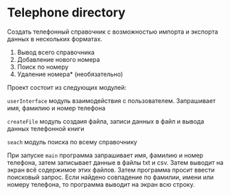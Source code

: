 # Telephone directory
Создать телефонный справочник с возможностью импорта и экспорта данных в нескольких форматах.
1) Вывод всего справочника
2) Добавление нового номера
3) Поиск по номеру
4) Удаление номера* (необязательно)

Проект состоит из следующих модулей:

`userInterface` модуль взаимодействия с пользователем. Запрашивает имя, фамилию и номер телефона

`createFile` модуль создаия файла, записи данных в файл и вывода данных телефонной книги

`seach` модуль поиска по всему справочнику

При запуске `main` программа запрашивает имя, фамилию и номер телефона, затем записывает данные в файлы txt и csv.
Затем выводит на экран всё содержимое этих файлов. Затем программа просит ввести поисковый запрос. Если найдено совпадение по фамилии, имени или номеру телефона,
то программа выводит на экран всю строку. 